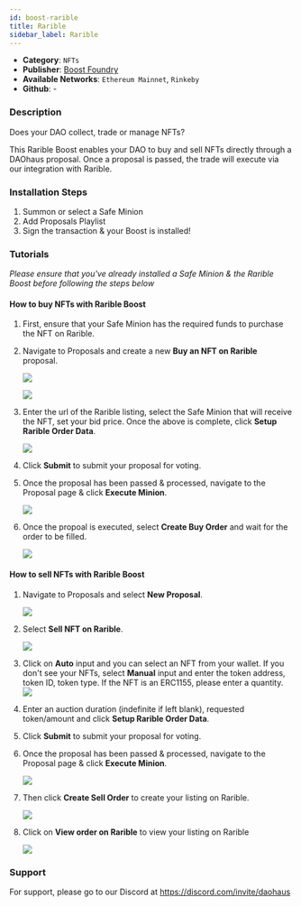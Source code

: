 ```yaml
---
id: boost-rarible
title: Rarible
sidebar_label: Rarible
---
```


* **Category**: `NFTs`
* **Publisher**: [Boost Foundry](https://app.daohaus.club/dao/0x64/0xbceaa243b78912e55cbf1a3a5ff74d5713ea435)
* **Available Networks**: `Ethereum Mainnet`,  `Rinkeby`
* **Github**: -

### Description 

Does your DAO collect, trade or manage NFTs?

This Rarible Boost enables your DAO to buy and sell NFTs directly through a DAOhaus proposal.
Once a proposal is passed, the trade will execute via our integration with Rarible.

### Installation Steps 

1. Summon or select a Safe Minion
2. Add Proposals Playlist
3. Sign the transaction & your Boost is installed! 

### Tutorials
   
*Please ensure that you've already installed a Safe Minion & the Rarible Boost before following the steps below*

#### How to buy NFTs with Rarible Boost

1. First, ensure that your Safe Minion has the required funds to purchase the NFT on Rarible.
2. Navigate to Proposals and create a new **Buy an NFT on Rarible** proposal.

    ![](https://i.imgur.com/QWEeM8s.png)

    ![](https://i.imgur.com/GPOB7MN.png)

3. Enter the url of the Rarible listing, select the Safe Minion that will receive the NFT, set your bid price. Once the above is complete, click **Setup Rarible Order Data**.

    ![](https://i.imgur.com/BqZPshq.jpg)
    
4. Click **Submit** to submit your proposal for voting.

5. Once the proposal has been passed & processed, navigate to the Proposal page & click **Execute Minion**.

    ![](https://i.imgur.com/TlOgkx8.png)

6. Once the propoal is executed, select **Create Buy Order** and wait for the order to be filled.

    ![](https://i.imgur.com/hxWEwIZ.png)
    
#### How to sell NFTs with Rarible Boost

1. Navigate to Proposals and select **New Proposal**.

    ![](https://i.imgur.com/HzXF046.png)

2. Select **Sell NFT on Rarible**.

    ![](https://i.imgur.com/tKR96Bf.png)

3.  Click on **Auto** input and you can select an NFT from your wallet. If you don't see your NFTs, select **Manual** input and enter the token address, token ID, token type. If the NFT is an ERC1155, please enter a quantity.
    ![](https://i.imgur.com/I0MRB3C.png)

4. Enter an auction duration (indefinite if left blank), requested token/amount and click **Setup Rarible Order Data**.

5. Click **Submit** to submit your proposal for voting.

6. Once the proposal has been passed & processed, navigate to the Proposal page & click **Execute Minion**.

    ![](https://i.imgur.com/gEVdstN.png)

7. Then click **Create Sell Order** to create your listing on Rarible. 

	![](https://i.imgur.com/zdYxLb8.png)

8. Click on **View order on Rarible** to view your listing on Rarible

    ![](https://i.imgur.com/aneWYdF.png)


### Support 

For support, please go to our Discord at https://discord.com/invite/daohaus
